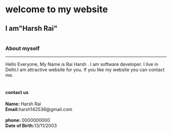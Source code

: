 <!DOCSTYPE html>
<head>
  <title>person works</title>
  <link rel="stylesheet" href="style.css">
</head>
<body>
  <centre>
<h1 class="welcome">welcome to my website</h1></h1>
<h2 class="top">I am<span>"Harsh Rai"</h2>
<img src="image/Harshit Rai.jpg" alt="">
<h3>About myself</h3>
<hr/>
<p>Hello Everyone, My Name is Rai Harsh . I am software developer. I live in Delhi.I am attractive website for you. If you like my website you can contact me.
<br /><br />
<h4>contact us</h1>
<div class="infa">
  <b>Name: </b> Harsh Rai
  <br />
  <b>Email:</b>harsh142536@gmail.com
  <br /><br />
   <b>phone: </b> 0000000000
  <br />
  <b>Date of Birth:</b>13/11/2003
  <br /><br />
</div>
